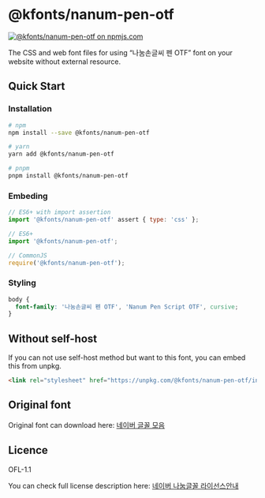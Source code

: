 # @kfonts/nanum-pen-otf

[![@kfonts/nanum-pen-otf on npmjs.com](https://img.shields.io/npm/v/%40kfonts%2Fnanum-pen-otf)](https://www.npmjs.com/package/@kfonts/nanum-pen-otf)

The CSS and web font files for using &OpenCurlyDoubleQuote;나눔손글씨 펜 OTF&CloseCurlyDoubleQuote; font on your website without external resource.

## Quick Start

### Installation

```sh
# npm
npm install --save @kfonts/nanum-pen-otf

# yarn
yarn add @kfonts/nanum-pen-otf

# pnpm
pnpm install @kfonts/nanum-pen-otf
```

### Embeding

```js
// ES6+ with import assertion
import '@kfonts/nanum-pen-otf' assert { type: 'css' };

// ES6+
import '@kfonts/nanum-pen-otf';

// CommonJS
require('@kfonts/nanum-pen-otf');
```

### Styling

```css
body {
  font-family: '나눔손글씨 펜 OTF', 'Nanum Pen Script OTF', cursive;
}
```

## Without self-host

If you can not use self-host method but want to this font, you can embed this from unpkg.

```html
<link rel="stylesheet" href="https://unpkg.com/@kfonts/nanum-pen-otf/index.css" />
```

## Original font

Original font can download here: [네이버 글꼴 모음](https://hangeul.naver.com/font)

## Licence

OFL-1.1

You can check full license description here: [네이버 나눔글꼴 라이선스안내](https://help.naver.com/service/30016/contents/18088?osType=PC&lang=ko)
